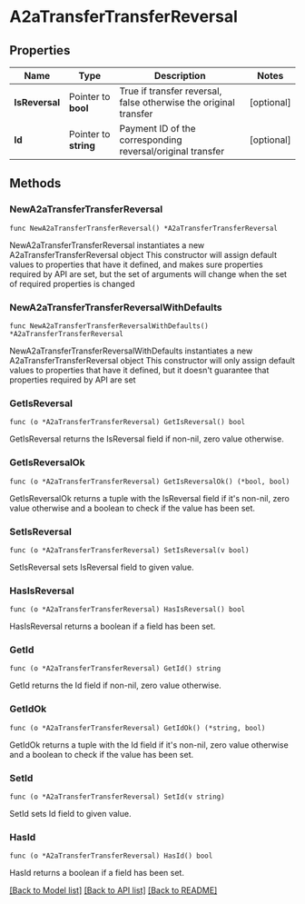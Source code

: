 # A2aTransferTransferReversal

## Properties

Name | Type | Description | Notes
------------ | ------------- | ------------- | -------------
**IsReversal** | Pointer to **bool** | True if transfer reversal, false otherwise the original transfer | [optional] 
**Id** | Pointer to **string** | Payment ID of the corresponding reversal/original transfer | [optional] 

## Methods

### NewA2aTransferTransferReversal

`func NewA2aTransferTransferReversal() *A2aTransferTransferReversal`

NewA2aTransferTransferReversal instantiates a new A2aTransferTransferReversal object
This constructor will assign default values to properties that have it defined,
and makes sure properties required by API are set, but the set of arguments
will change when the set of required properties is changed

### NewA2aTransferTransferReversalWithDefaults

`func NewA2aTransferTransferReversalWithDefaults() *A2aTransferTransferReversal`

NewA2aTransferTransferReversalWithDefaults instantiates a new A2aTransferTransferReversal object
This constructor will only assign default values to properties that have it defined,
but it doesn't guarantee that properties required by API are set

### GetIsReversal

`func (o *A2aTransferTransferReversal) GetIsReversal() bool`

GetIsReversal returns the IsReversal field if non-nil, zero value otherwise.

### GetIsReversalOk

`func (o *A2aTransferTransferReversal) GetIsReversalOk() (*bool, bool)`

GetIsReversalOk returns a tuple with the IsReversal field if it's non-nil, zero value otherwise
and a boolean to check if the value has been set.

### SetIsReversal

`func (o *A2aTransferTransferReversal) SetIsReversal(v bool)`

SetIsReversal sets IsReversal field to given value.

### HasIsReversal

`func (o *A2aTransferTransferReversal) HasIsReversal() bool`

HasIsReversal returns a boolean if a field has been set.

### GetId

`func (o *A2aTransferTransferReversal) GetId() string`

GetId returns the Id field if non-nil, zero value otherwise.

### GetIdOk

`func (o *A2aTransferTransferReversal) GetIdOk() (*string, bool)`

GetIdOk returns a tuple with the Id field if it's non-nil, zero value otherwise
and a boolean to check if the value has been set.

### SetId

`func (o *A2aTransferTransferReversal) SetId(v string)`

SetId sets Id field to given value.

### HasId

`func (o *A2aTransferTransferReversal) HasId() bool`

HasId returns a boolean if a field has been set.


[[Back to Model list]](../README.md#documentation-for-models) [[Back to API list]](../README.md#documentation-for-api-endpoints) [[Back to README]](../README.md)


